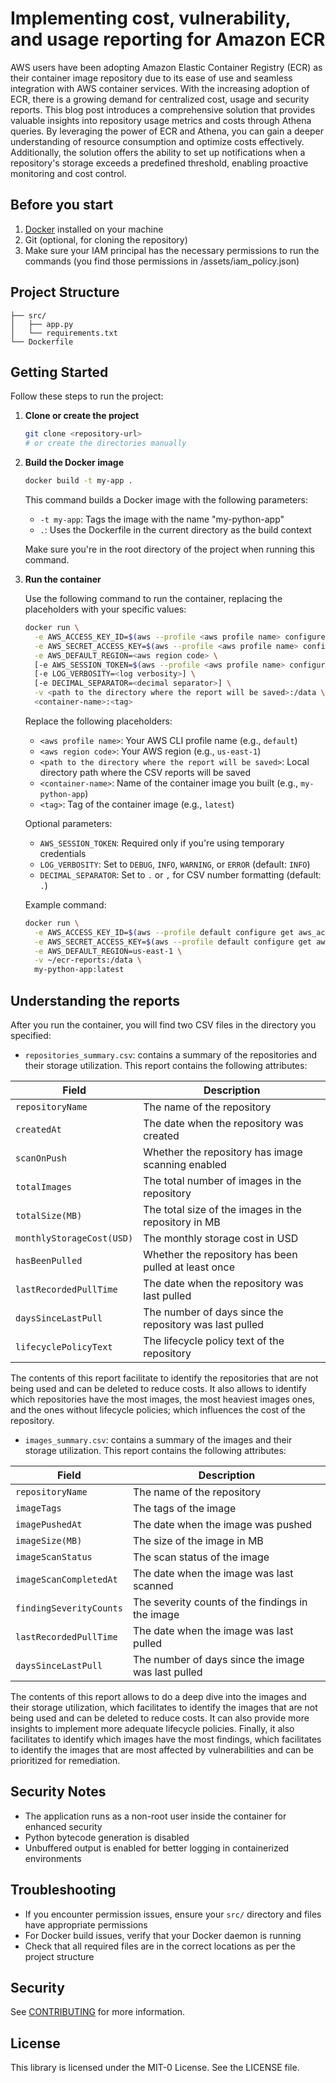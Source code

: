 # Implementing cost, vulnerability, and usage reporting for Amazon ECR

AWS users have been adopting Amazon Elastic Container Registry (ECR) as their container image repository due to its ease of use and seamless integration with AWS container services. With the increasing adoption of ECR, there is a growing demand for centralized cost, usage and security reports. This blog post introduces a comprehensive solution that provides valuable insights into repository usage metrics and costs through Athena queries. By leveraging the power of ECR and Athena, you can gain a deeper understanding of resource consumption and optimize costs effectively. Additionally, the solution offers the ability to set up notifications when a repository's storage exceeds a predefined threshold, enabling proactive monitoring and cost control.

## Before you start

1. [Docker](https://docs.docker.com/get-docker/) installed on your machine
2. Git (optional, for cloning the repository)
3. Make sure your IAM principal has the necessary permissions to run the commands (you find those permissions in /assets/iam_policy.json)

## Project Structure
```
├── src/
│   ├── app.py
│   └── requirements.txt
└── Dockerfile
```

## Getting Started

Follow these steps to run the project:

1. **Clone or create the project**
   ```bash
   git clone <repository-url>
   # or create the directories manually
   ```

2. **Build the Docker image**
   ```bash
   docker build -t my-app .
   ```
   
   This command builds a Docker image with the following parameters:
   - `-t my-app`: Tags the image with the name "my-python-app"
   - `.`: Uses the Dockerfile in the current directory as the build context

   Make sure you're in the root directory of the project when running this command.

3. **Run the container**

   Use the following command to run the container, replacing the placeholders with your specific values:

   ```bash
   docker run \
     -e AWS_ACCESS_KEY_ID=$(aws --profile <aws profile name> configure get aws_access_key_id) \
     -e AWS_SECRET_ACCESS_KEY=$(aws --profile <aws profile name> configure get aws_secret_access_key) \
     -e AWS_DEFAULT_REGION=<aws region code> \
     [-e AWS_SESSION_TOKEN=$(aws --profile <aws profile name> configure get aws_session_token)] \
     [-e LOG_VERBOSITY=<log verbosity>] \
     [-e DECIMAL_SEPARATOR=<decimal separator>] \
     -v <path to the directory where the report will be saved>:/data \
     <container-name>:<tag>
   ```

   Replace the following placeholders:
   - `<aws profile name>`: Your AWS CLI profile name (e.g., `default`)
   - `<aws region code>`: Your AWS region (e.g., `us-east-1`)
   - `<path to the directory where the report will be saved>`: Local directory path where the CSV reports will be saved
   - `<container-name>`: Name of the container image you built (e.g., `my-python-app`)
   - `<tag>`: Tag of the container image (e.g., `latest`)

   Optional parameters:
   - `AWS_SESSION_TOKEN`: Required only if you're using temporary credentials
   - `LOG_VERBOSITY`: Set to `DEBUG`, `INFO`, `WARNING`, or `ERROR` (default: `INFO`)
   - `DECIMAL_SEPARATOR`: Set to `.` or `,` for CSV number formatting (default: `.`)

   Example command:
   ```bash
   docker run \
     -e AWS_ACCESS_KEY_ID=$(aws --profile default configure get aws_access_key_id) \
     -e AWS_SECRET_ACCESS_KEY=$(aws --profile default configure get aws_secret_access_key) \
     -e AWS_DEFAULT_REGION=us-east-1 \
     -v ~/ecr-reports:/data \
     my-python-app:latest
   ```

## Understanding the reports

After you run the container, you will find two CSV files in the directory you specified:

- `repositories_summary.csv`: contains a summary of the repositories and their storage utilization. This report contains the following attributes:

| Field | Description |
|-------|-------------|
| `repositoryName` | The name of the repository |
| `createdAt` | The date when the repository was created |
| `scanOnPush` | Whether the repository has image scanning enabled |
| `totalImages` | The total number of images in the repository |
| `totalSize(MB)` | The total size of the images in the repository in MB |
| `monthlyStorageCost(USD)` | The monthly storage cost in USD |
| `hasBeenPulled` | Whether the repository has been pulled at least once |
| `lastRecordedPullTime` | The date when the repository was last pulled |
| `daysSinceLastPull` | The number of days since the repository was last pulled |
| `lifecyclePolicyText` | The lifecycle policy text of the repository |

The contents of this report facilitate to identify the repositories that are not being used and can be deleted to reduce costs. It also allows to identify which repositories have the most images, the most heaviest images ones, and the ones without lifecycle policies; which influences the cost of the repository.

- `images_summary.csv`: contains a summary of the images and their storage utilization. This report contains the following attributes:

| Field | Description |
|-------|-------------|
| `repositoryName` | The name of the repository |
| `imageTags` | The tags of the image |
| `imagePushedAt` | The date when the image was pushed |
| `imageSize(MB)` | The size of the image in MB |
| `imageScanStatus` | The scan status of the image |
| `imageScanCompletedAt` | The date when the image was last scanned |
| `findingSeverityCounts` | The severity counts of the findings in the image |
| `lastRecordedPullTime` | The date when the image was last pulled |
| `daysSinceLastPull` | The number of days since the image was last pulled |

The contents of this report allows to do a deep dive into the images and their storage utilization, which facilitates to identify the images that are not being used and can be deleted to reduce costs. It can also provide more insights to implement more adequate lifecycle policies. Finally, it also facilitates to identify which images have the most findings, which facilitates to identify the images that are most affected by vulnerabilities and can be prioritized for remediation.

## Security Notes

- The application runs as a non-root user inside the container for enhanced security
- Python bytecode generation is disabled
- Unbuffered output is enabled for better logging in containerized environments

## Troubleshooting

- If you encounter permission issues, ensure your `src/` directory and files have appropriate permissions
- For Docker build issues, verify that your Docker daemon is running
- Check that all required files are in the correct locations as per the project structure

## Security

See [CONTRIBUTING](CONTRIBUTING.md#security-issue-notifications) for more information.

## License

This library is licensed under the MIT-0 License. See the LICENSE file.